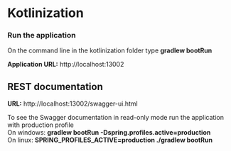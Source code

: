 # Kotlinization

### Run the application
On the command line in the kotlinization folder type **gradlew bootRun**

**Application URL:** http://localhost:13002

## REST documentation
**URL:** http://localhost:13002/swagger-ui.html

To see the Swagger documentation in read-only mode run the application with production profile  
On windows: **gradlew bootRun -Dspring.profiles.active=production**  
On linux: **SPRING_PROFILES_ACTIVE=production ./gradlew bootRun**